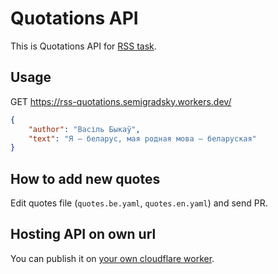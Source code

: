 # Quotations API

This is Quotations API for [RSS task](https://github.com/rolling-scopes-school/tasks/blob/master/tasks/js30%23/js30-4.md).


## Usage

GET https://rss-quotations.semigradsky.workers.dev/

```json
{
    "author": "Васіль Быкаў",
    "text": "Я ‒ беларус, мая родная мова ‒ беларуская"
}
```

## How to add new quotes

Edit quotes file (`quotes.be.yaml`, `quotes.en.yaml`) and send PR.

## Hosting API on own url

You can publish it on [your own cloudflare worker](https://workers.cloudflare.com/).
